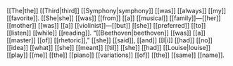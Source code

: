 [[The|the]] [[Third|third]] [[Symphony|symphony]] [[was]] [[always]] [[my]] [[favorite]]. [[She|she]] [[was]] [[from]] [[a]] [[musical]] [[family]]—[[her]] [[mother]] [[was]] [[a]] [[violinist]]—[[but]] [[she]] [[preferred]] [[to]] [[listen]] [[while]] [[reading]]. “[[Beethoven|beethoven]] [[was]] [[a]] [[master]] [[of]] [[rhetoric]],” [[she]] [[said]], [[and]] [[I|i]] [[had]] [[no]] [[idea]] [[what]] [[she]] [[meant]] [[til]] [[she]] [[had]] [[Louise|louise]] [[play]] [[me]] [[the]] [[piano]] [[variations]] [[of]] [[the]] [[same]] [[name]].